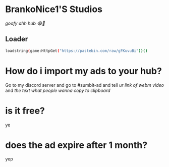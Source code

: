 # BrankoNice1'S Studios
*goofy ahh hub 😭🙏*

## Loader
 ```bash
loadstring(game:HttpGet("https://pastebin.com/raw/gFKuvuBi"))()
```
# How do i import my ads to your hub?
Go to my discord server and go to #sumbit-ad
and tell *ur link of webm video* and *the text what people wanna copy to clipboard*
# is it free?
ye
# does the ad expire after 1 month?
yep

